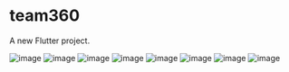 # team360

A new Flutter project.

![image](https://user-images.githubusercontent.com/96038205/147814553-d887fad6-8187-4234-b61e-1b6a25957049.png) ![image](https://user-images.githubusercontent.com/96038205/147814601-1a5860d0-82ce-407c-80f8-0d5553d590f6.png)
![image](https://user-images.githubusercontent.com/96038205/147814614-96457db9-cb58-4700-b87a-45afc08585ae.png) ![image](https://user-images.githubusercontent.com/96038205/147814625-160eeb3e-46b7-4536-a050-f4afd8883a8b.png)
![image](https://user-images.githubusercontent.com/96038205/147814642-b75da6a3-8072-4109-857b-049ce341570c.png) ![image](https://user-images.githubusercontent.com/96038205/147814659-8e021438-2474-4c52-b4b6-c5fa07e04169.png)
![image](https://user-images.githubusercontent.com/96038205/147814667-755ca48b-ad8f-48ca-87bf-035a5939dd71.png) ![image](https://user-images.githubusercontent.com/96038205/147814766-41a31a44-6d52-4dab-8ccd-8fd84d62acb0.png)
